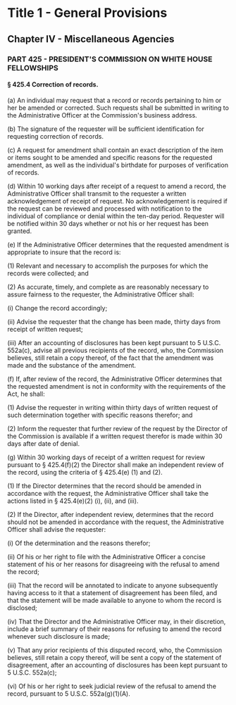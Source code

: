 
# Title 1 - General Provisions
## Chapter IV - Miscellaneous Agencies
### PART 425 - PRESIDENT'S COMMISSION ON WHITE HOUSE FELLOWSHIPS
#### § 425.4 Correction of records.

(a) An individual may request that a record or records pertaining to him or her be amended or corrected. Such requests shall be submitted in writing to the Administrative Officer at the Commission's business address.

(b) The signature of the requester will be sufficient identification for requesting correction of records.

(c) A request for amendment shall contain an exact description of the item or items sought to be amended and specific reasons for the requested amendment, as well as the individual's birthdate for purposes of verification of records.

(d) Within 10 working days after receipt of a request to amend a record, the Administrative Officer shall transmit to the requester a written acknowledgement of receipt of request. No acknowledgement is required if the request can be reviewed and processed with notification to the individual of compliance or denial within the ten-day period. Requester will be notified within 30 days whether or not his or her request has been granted.

(e) If the Administrative Officer determines that the requested amendment is appropriate to insure that the record is:

(1) Relevant and necessary to accomplish the purposes for which the records were collected; and

(2) As accurate, timely, and complete as are reasonably necessary to assure fairness to the requester, the Administrative Officer shall:

(i) Change the record accordingly;

(ii) Advise the requester that the change has been made, thirty days from receipt of written request;

(iii) After an accounting of disclosures has been kept pursuant to 5 U.S.C. 552a(c), advise all previous recipients of the record, who, the Commission believes, still retain a copy thereof, of the fact that the amendment was made and the substance of the amendment.

(f) If, after review of the record, the Administrative Officer determines that the requested amendment is not in conformity with the requirements of the Act, he shall:

(1) Advise the requester in writing within thirty days of written request of such determination together with specific reasons therefor; and

(2) Inform the requester that further review of the request by the Director of the Commission is available if a written request therefor is made within 30 days after date of denial.

(g) Within 30 working days of receipt of a written request for review pursuant to § 425.4(f)(2) the Director shall make an independent review of the record, using the criteria of § 425.4(e) (1) and (2).

(1) If the Director determines that the record should be amended in accordance with the request, the Administrative Officer shall take the actions listed in § 425.4(e)(2) (i), (ii), and (iii).

(2) If the Director, after independent review, determines that the record should not be amended in accordance with the request, the Administrative Officer shall advise the requester:

(i) Of the determination and the reasons therefor;

(ii) Of his or her right to file with the Administrative Officer a concise statement of his or her reasons for disagreeing with the refusal to amend the record;

(iii) That the record will be annotated to indicate to anyone subsequently having access to it that a statement of disagreement has been filed, and that the statement will be made available to anyone to whom the record is disclosed;

(iv) That the Director and the Administrative Officer may, in their discretion, include a brief summary of their reasons for refusing to amend the record whenever such disclosure is made;

(v) That any prior recipients of this disputed record, who, the Commission believes, still retain a copy thereof, will be sent a copy of the statement of disagreement, after an accounting of disclosures has been kept pursuant to 5 U.S.C. 552a(c);

(vi) Of his or her right to seek judicial review of the refusal to amend the record, pursuant to 5 U.S.C. 552a(g)(1)(A).
